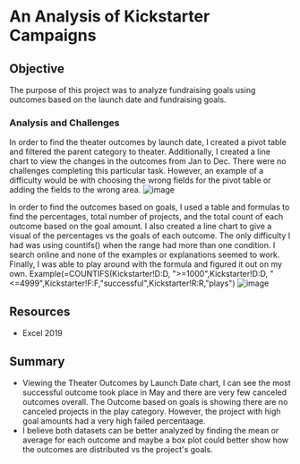 # An Analysis of Kickstarter Campaigns

## Objective
The purpose of this project was to analyze fundraising goals using outcomes based on the launch date and fundraising goals.

### Analysis and Challenges
  In order to find the theater outcomes by launch date, I created a pivot table and filtered the parent category to theater.  Additionally, I created a line chart to view the changes in the outcomes from Jan to Dec.  There were no challenges completing this particular task.  However, an example of a difficulty would be with choosing the wrong fields for the pivot table or adding the fields to the wrong area.
![image](https://user-images.githubusercontent.com/33010018/147375178-fb7cd324-e5b4-4324-a126-8126afbcc00b.png)

  In order to find the outcomes based on goals, I used a table and formulas to find the percentages, total number of projects, and the total count of each outcome based on the goal amount. I also created a line chart to give a visual of the percentages vs the goals of each outcome.  The only difficulty I had was using countifs() when the range had more than one condition.  I search online and none of the examples or explanations seemed to work.  Finally, I was able to play around with the formula and figured it out on my own.  Example(=COUNTIFS(Kickstarter!D:D, ">=1000",Kickstarter!D:D, "<=4999",Kickstarter!F:F,"successful",Kickstarter!R:R,"plays")
![image](https://user-images.githubusercontent.com/33010018/147375324-630845c5-44bf-4b59-9e18-4c2f9cc8ff42.png)

## Resources 
- Excel 2019

## Summary
-  Viewing the Theater Outcomes by Launch Date chart, I can see the most successful outcome took place in May and there are very few canceled outcomes overall.  The Outcome based on goals is showing there are no canceled projects in the play category.  However, the project with high goal amounts had a very high failed percentaage.
-  I believe both datasets can be better analyzed by finding the mean or average for each outcome and maybe a box plot could better show how the outcomes are distributed vs the project's goals.
